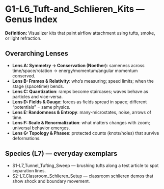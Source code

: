# G1-L6_Tuft-and_Schlieren_Kits — Genus Index
**Definition:** Visualizer kits that paint airflow attachment using tufts, smoke, or light refraction.
## Overarching Lenses

- **Lens A: Symmetry -> Conservation (Noether)**: sameness across time/space/rotation → energy/momentum/angular momentum conserved.
- **Lens B: Frames & Relativity**: who’s measuring; speed limits; when the stage (spacetime) bends.
- **Lens C: Quantization**: ramps become staircases; waves behave as particles and vice-versa.
- **Lens D: Fields & Gauge**: forces as fields spread in space; different “potentials” = same physics.
- **Lens E: Randomness & Entropy**: many-microstates, noise, arrows of time.
- **Lens F: Scale & Renormalization**: what matters changes with zoom; universal behavior emerges.
- **Lens G: Topology & Phases**: protected counts (knots/holes) that survive deformations.

## Species (L7) — everyday exemplars
- S1-L7_Tunnel_Tufting_Sweep — brushing tufts along a test article to spot separation lines.
- S2-L7_Classroom_Schlieren_Setup — classroom schlieren demos that show shock and boundary movement.
